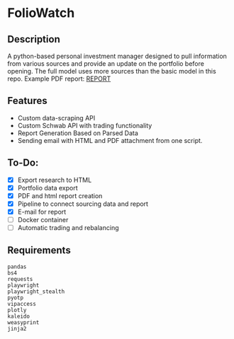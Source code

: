 # FolioWatch
</hr >

## Description
A python-based personal investment manager designed to pull information from various sources and provide an update on the portfolio before opening.
The full model uses more sources than the basic model in this repo.
Example PDF report: [REPORT](reports/example_report.pdf)
</hr >

## Features
* Custom data-scraping API
* Custom Schwab API with trading functionality
* Report Generation Based on Parsed Data
* Sending email with HTML and PDF attachment from one script.

</hr>

## To-Do:
- [x] Export research to HTML
- [x] Portfolio data export
- [x] PDF and html report creation
- [x] Pipeline to connect sourcing data and report
- [x] E-mail for report
- [ ] Docker container
- [ ] Automatic trading and rebalancing

</hr >

## Requirements
```
pandas
bs4
requests
playwright
playwright_stealth
pyotp
vipaccess
plotly
kaleido
weasyprint
jinja2
```


